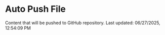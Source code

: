 # Auto Push File

Content that will be pushed to GitHub repository.
Last updated: 06/27/2025, 12:54:09 PM